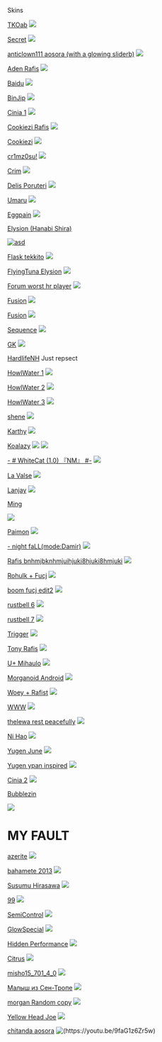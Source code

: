  Skins

[TKOab](https://mega.nz/file/9nYnSICQ#pWx_-XhxUUWcnAAcAHVRJNlZ3G4WvhNlR2tc9KAjuzo)
![](https://view-galaxy.s-ul.eu/FZDiZ2Gd)

[Secret](https://mega.nz/file/FuBlmI6Z#L9dDRXVkXhlpUlD3Mts6kNAhp_7qoKa49c5Ci_ZXNbU)
![](https://view-galaxy.s-ul.eu/tLWQu0pp)

[anticlown111 aosora (with a glowing sliderb)](https://mega.nz/file/9mZlwL4S#Nxpq66eJn88qKGKx8Yor7lq4ntXbU1-TQQExeVy-E2A)
![](https://view-galaxy.s-ul.eu/WvG21Bwm)

[Aden Rafis](https://mega.nz/file/YipAVAzQ#7COKFBaGWiTXHsa2F_2CIbyT7d0_irpELUB41g8u2sM)
![](https://view-galaxy.s-ul.eu/JXZiOSAk)

[Baidu](https://mega.nz/file/xzQxiLaR#KXD48cRz22u_2oL8ozpTJGI-rTCmisGiAHf_QKHPFJU)
![](https://view-galaxy.s-ul.eu/PnHADFFQ)

[BinJip](https://mega.nz/file/5nIH2LJZ#ZnGcZawMjiG6SsROFwajIvvIv5YXuefk0a1tW2BreMI)
![](https://view-galaxy.s-ul.eu/YVHoOQkt)

[Cinia 1](https://mega.nz/file/Y7IlADDQ#PcMCJsZ5dTn91HXdG3c8zmy94Us5slaOL_O0B4wvBKQ)
![](https://view-galaxy.s-ul.eu/hfWh2mh5)

[Cookiezi Rafis](https://mega.nz/file/syY2GK5S#dZIdKo0opP8kqjQzAiDPY8n6CAjgMgjmc2Z21Vy2iPU)
![](https://view-galaxy.s-ul.eu/ctQoFub6)

[Cookiezi](https://mega.nz/file/U2BhwJpR#wfG4ra_Wo4LP8sDeHRJkWVk12p6BcXn5k0KmP2BSCJ0)
![](https://view-galaxy.s-ul.eu/9O16awuf)

[cr1mz0su!](https://mega.nz/file/4ywzDSaS#7j5BP_uSDpPzJbONxb0oekQa97Rdw2i8LL-YhcQcc4A)
![](https://view-galaxy.s-ul.eu/ml2ilYNf)

[Crim](https://mega.nz/file/BmpHSQjC#CLI2FZ63rL4fizScO-8RIH6giBY362oKMUL4m1WlJWU)
![](https://view-galaxy.s-ul.eu/c3cCFrSY)

[Delis Poruteri](https://mega.nz/file/o742mDRL#rDESOZbGkNfOL4JsR7Ycc2U-vmRE8F_WtPzjOhquvIo)
![](https://view-galaxy.s-ul.eu/Nd8qZquu)

[Umaru](https://mega.nz/file/RnBDhZYI#K1_0b4mW1485g_qeZF22ME16i3Xui9ktmBN65F5wsdM)
![](https://view-galaxy.s-ul.eu/kwWWwTYS)

[Eggpain](https://mega.nz/file/h7Y3VIbB#vuLZKz8riu7mG_BTenWFpIi--yRaaoWouQb2O4HP3mw)
![](https://view-galaxy.s-ul.eu/kHA8tKdd)

[Elysion (Hanabi Shira)](https://mega.nz/file/xzAiEDaA#cLwJLb2ppnTA_Eb1x4Frvhn8wa1XGoxYOLoYEo00xkk)

[![asd](https://img.youtube.com/vi/sDpOkbuo7VI/0.jpg)](https://www.youtube.com/watch?v=sDpOkbuo7VI)

[Flask tekkito](https://mega.nz/file/0qgWVRxb#pb7BO64EJtgPx5eyHL7v6fevLjiNOm44O3EagYUsI-s)
![](https://view-galaxy.s-ul.eu/uXgXmoU5)

[FlyingTuna Elysion](https://mega.nz/file/tnZgyJ4Z#PwDf2ZE66S7VdHvCXY_iQvJKVU-KVyQ953nKsc3faL8)
![](https://view-galaxy.s-ul.eu/3BdqQZwz)

[Forum worst hr player](https://mega.nz/file/JmBGwS7K#yqMUFLjrn2nvI6TwUSYbEtmIe9x5mkfqRf_jNa1Npno)
![](https://view-galaxy.s-ul.eu/hvj8DNh3)

[Fusion](https://mega.nz/file/g24ESIrS#Ltpg4vrW2nh8IRmIU7NFqCXwD0qF-qTQ-35QJuK97bQ)
![](https://view-galaxy.s-ul.eu/Onqdm87a)

[Fusion](https://mega.nz/file/ArYgyIYA#LY_rcqteCVgftBKhx2ZuI2Mxe2LyvhQbdz9F2GhUvTQ)
![](https://view-galaxy.s-ul.eu/u0k43x58)

[Sequence](https://mega.nz/file/JuBW0RCC#aK_op499JlUVsCUIrGh-0HcTJwSmETuovfsy14JNoHE)
![](https://view-galaxy.s-ul.eu/32av23Yy)

[GK](https://mega.nz/file/liRDzKiK#bbFDp0wgU-O9xDqyOJa5vXIa9XS2ynmxO0kkPsSoo80)
![](https://view-galaxy.s-ul.eu/8p69PU2Z)

[HardlifeNH]()
Just repsect

[HowlWater 1](https://mega.nz/file/N7ZSDDQT#8xg28VB6dK-yjmp1-4Wtjl-ByUUB6MdzMg987wH4bmk)
![](https://view-galaxy.s-ul.eu/TBOBW6dU)

[HowlWater 2](https://mega.nz/file/16hAHCQK#hpJmujzkZMZE2bIvG-ShSPw8H1YSnfIuecPz0EOYTas)
![](https://view-galaxy.s-ul.eu/luJJDGBD)

[HowlWater 3](https://mega.nz/file/9uQAyKpK#ZdvqMH2h2l8zfatUcyxjaAxS8JrN9XEiso3t8JRePes)
![](https://view-galaxy.s-ul.eu/RsI9wHZx)

[shene](https://mega.nz/file/JuAEVbYC#GNBLsbNUCAQ87nBjVsyhcCbCc4PWF1xzBitwXk5RIhw)
![](https://view-galaxy.s-ul.eu/O6iKFaw4)

[Karthy](https://mega.nz/file/BmIniB4J#RYUMOZnE7WZmvVCGpUnLFuwVxmiU6QTDrNud89Qb2Co)
![](https://view-galaxy.s-ul.eu/BUlyp9fM)

[Koalazy](https://mega.nz/file/Rz4VlDrS#G3wS5AUZw9MwqR-GXI2_KjV3VX5RARP6RMqebL7dRGI)
![](https://view-galaxy.s-ul.eu/VPHesswT )
![](https://view-galaxy.s-ul.eu/0BluhfiR)

[-        # WhiteCat (1.0) 『NM』 #-](https://mega.nz/file/Zi5hRZBB#J_uFKGTAz0xln4WroAOK4i38Vpb_IupvFKOGXB3uZfI)
![](https://view-galaxy.s-ul.eu/cRlU7S6c)

[La Valse](https://mega.nz/file/8qZWXTQA#BDpZ1bDMhuMGV0eF2oWIFdMJSQoAVhqR_r4cIErcSbU)
![](https://view-galaxy.s-ul.eu/F3ccsByg)

[Lanjay](https://mega.nz/file/AyAHFbDR#vgozkDaI4zAWtdeOr0PcqYOmIV6BL97qNPsJe3DIDaE)
![](https://view-galaxy.s-ul.eu/y2JdArNN)

[Ming](https://mega.nz/file/diYSESpZ#QcZ8gKiEcEDbQp_pvagaCtt7fCtcc32zul-lxWu7Ibs)

![](https://view-galaxy.s-ul.eu/3eR2eeFc)


[Paimon](https://mega.nz/file/46IEwbCT#0-wua9rQ-ktWcFfgFVkk58flOCtgZUq106Cg6rEUqOY)
![](https://view-galaxy.s-ul.eu/IMS2Zo0B)

[-    night faLL(mode:Damir)](https://mega.nz/file/5rg3FaxD#NsYZBrpb-2hR9KoQ2_y0264jXDAm0qgwpQK8-XsG5hM)
![](https://view-galaxy.s-ul.eu/kMwi8PJK)

[Rafis bnhmjbknhmjuihjuki8hjuki8hmjuki](https://mega.nz/file/F3YjSISb#Ev90RAiCrAtTwZ2mugmsDCnThk0W45uITq7sc0Faepw)
![](https://view-galaxy.s-ul.eu/Lii1SkWq)

[Rohulk + Fucj](https://mega.nz/file/pihT3ZAI#trG-dvq-M5xC0U2GeYKtG48vgD96wvosh7MQccDXeFc)
![](https://view-galaxy.s-ul.eu/evyUvoTF)

[boom fucj edit2](https://mega.nz/file/g6wVGCCQ#DepdrWCeCQ9sqvRHCrmvZf-fN0g6fWA3mRSeGOkblj4)
![](https://view-galaxy.s-ul.eu/QCUJF8tx)

[rustbell 6](https://mega.nz/file/5jpnjCJJ#iMKLVg_CyyUVEIUktp9Pc3VNIIhcPsDnrj2O7XDqzz8)
![](https://view-galaxy.s-ul.eu/XnBaxXUL)

[rustbell 7](https://mega.nz/file/oqZkXIhB#MVXOQmgwxgkmmCezyLCBs505DLPnCbtG1jxuJ9uQN4I)
![](https://view-galaxy.s-ul.eu/pcV2JxHX)

[Trigger](https://mega.nz/file/NvZUnDaD#G9AkplpZ2abIak57s4DUS19F4SOmAhGNF_mvDmCG1JY)
![](https://view-galaxy.s-ul.eu/LxSH32Mr)

[Tony Rafis](https://mega.nz/file/w3QFxbrC#-LcA5IRrvZbH4pNKyEwlumI3dTAq05oakvg1HE2ADXo)
![](https://view-galaxy.s-ul.eu/j3ZvaLxK)

[U+ Mihaulo](https://view-galaxy.s-ul.eu/j3ZvaLxK)
![](https://view-galaxy.s-ul.eu/ReeacflH)

[Morganoid Android](https://mega.nz/file/FuJmCQyb#RQDFG_1rolpU5NvOd2dWhPh5p4cCE7i6fHVYC-eh0v4)
![](https://view-galaxy.s-ul.eu/8WCbw3l4)

[Woey + Rafist](https://mega.nz/file/c6pnDCCI#VZrSTKNCFVqYSfPmpjOXdMDCcxuMiNm40rfqPDEthmY)
![](https://view-galaxy.s-ul.eu/dp867yvC)

[WWW](https://mega.nz/file/Q2IklKYD#sW80tmGMOYcEr2FHqM8RPBNVqEkREA_FpSnzlU4IihE)
![](https://view-galaxy.s-ul.eu/HTgSiENR)

[thelewa rest peacefully](https://mega.nz/file/ZzZRHYBb#s6VO_C3Ep0v5hm4waQMWfrdk4qHdgw8pwVygClh3zoI)
![](https://view-galaxy.s-ul.eu/E5YqVQkL)

[Ni Hao](https://mega.nz/file/4jgTwThL#fSUGFgFZA68Yj4gPrPjG9fJtNpLC0WBQiazB7KQlqJY)
![](https://view-galaxy.s-ul.eu/iScdSXvY)

[Yugen June](https://mega.nz/file/I2ARHQ4J#TyGFL01zuRUn2zs2pTAOY1A195eMvvULZ2jFkaoGeM4)
![](https://view-galaxy.s-ul.eu/eYZMRGV4)

[Yugen ypan inspired](https://mega.nz/file/Nvx0GYKY#hMJ335-xK8TRtT5J27E4mHQdRc_C3rky5OfZXIvNaSM)
![](https://view-galaxy.s-ul.eu/uHSTvhPd)

[Cinia 2](https://mega.nz/file/4rIHjAob#4RcAlRwXogEIXrNYxkFBjwj92AUUA2zK5dczcRd2iV8)
![](https://view-galaxy.s-ul.eu/F2N7Ut1F)

[Bubblezin](https://mega.nz/file/YqZnACyC#cKAmm8nF_fp14_gr53hWGW-GGjzecQzErGJkMmkF6EU)

![](https://view-galaxy.s-ul.eu/3T3JpXtu)

# MY FAULT

[azerite](https://mega.nz/file/8jhjgYqC#loSMD1JjtkU8iunRHds40QjZQBiaf2DBOWgXaRsaGMU)
![](https://view-galaxy.s-ul.eu/S1V4cu61)

[bahamete 2013](https://mega.nz/file/MjpBGR7K#-9ZuugT27Q1KwaT8zvCZscYASTAvfm5XpVwgYdHiJB0)
![](https://view-galaxy.s-ul.eu/4xXStn9N)

[Susumu Hirasawa](https://mega.nz/file/J6BgxbyZ#i4JdNYkmrVgOgEmHpZDjTnQnF63251X1wMscUYIh1Gg)
![](https://view-galaxy.s-ul.eu/jiDpSeUV)

[99](https://mega.nz/file/omZhFTxB#sWRbu5LNE5iy9n4uRUOExM7McVR6UeaLPn4-EfifllA)
![](https://view-galaxy.s-ul.eu/40UlayuR)

[SemiControl](https://mega.nz/file/tmpnWBQZ#QaLBs6ngW2Froky1Pc3CPuw5QhXpT1mwy--AVlhALkc)
![](https://view-galaxy.s-ul.eu/dY1lJpOk)

[GlowSpecial](https://mega.nz/file/luAmUYCR#E2clKj_ZplJRgTgQ3RiYLf1DkImU8WtZUhiMKe-3-wY)
![](https://view-galaxy.s-ul.eu/Zjvzknmx)

[Hidden Performance](https://mega.nz/file/UroAnC6B#h63NFBvXHYArcI09dwAJe3LRqqxutrxt9CR4aEplSoQ)
![](https://view-galaxy.s-ul.eu/5sOJzZ7a)

[Citrus](https://mega.nz/file/pqJFFbKY#WzZ-3GdKwKvVF58ZvyaIE3Wgb_TUXpfbqH_OumMYCvg)
![](https://view-galaxy.s-ul.eu/C8cJFOuR)

[misho15_701_4_0](https://mega.nz/file/x6w3QJjB#2Co9SU8zxkHzKOu6kN16R4Zf6CN6rad5-5eTj2D6C0Q)
![](https://view-galaxy.s-ul.eu/mK1Jap8U)

[Малыш из Сен-Тропе](https://mega.nz/file/Z3B0BDSQ#gdZpCYsPgWPb-4prHyY5u__PiU0m-a45abchR2ApQIY)
![](https://view-galaxy.s-ul.eu/W2DaaVDR)

[morgan Random copy](https://mega.nz/file/57pGXJBC#PovFtsSynrWadoS_cWbfiR5aV2JApZ7bu3mCDOojg2k)
![](https://view-galaxy.s-ul.eu/uJKcWH7S)

[Yellow Head Joe](https://mega.nz/file/Q6xDVA4J#78uHldnhTD8DAuB8CKOhlCA6WBQFaI48Ud9dmabw9Tw)
![](https://view-galaxy.s-ul.eu/oQjvv4xc)

[chitanda aosora](https://mega.nz/file/o74GkbiL#kVlMQcm7bsEChNjbgjiHSZPrkBFdaBCbyaM3vTpgfbc)
![(https://youtu.be/9faG1z6Zr5w)](https://view-galaxy.s-ul.eu/R45Y4c3x)
![]()


